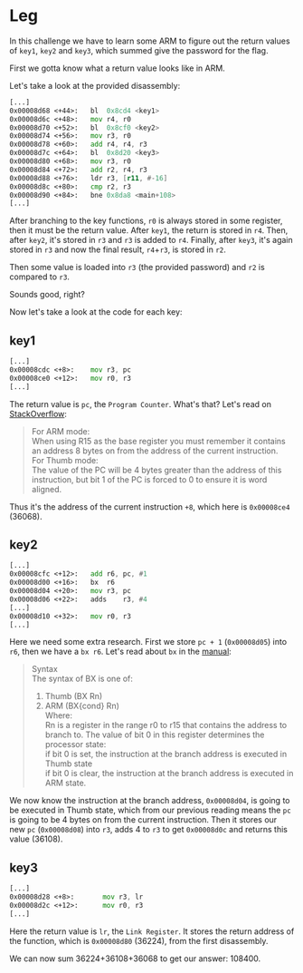 # Leg

In this challenge we have to learn some ARM to figure out the return values of `key1`, `key2` and `key3`, which summed give the password for the flag.

First we gotta know what a return value looks like in ARM.

Let's take a look at the provided disassembly:

```asm
[...]
0x00008d68 <+44>:	bl	0x8cd4 <key1>
0x00008d6c <+48>:	mov	r4, r0
0x00008d70 <+52>:	bl	0x8cf0 <key2>
0x00008d74 <+56>:	mov	r3, r0
0x00008d78 <+60>:	add	r4, r4, r3
0x00008d7c <+64>:	bl	0x8d20 <key3>
0x00008d80 <+68>:	mov	r3, r0
0x00008d84 <+72>:	add	r2, r4, r3
0x00008d88 <+76>:	ldr	r3, [r11, #-16]
0x00008d8c <+80>:	cmp	r2, r3
0x00008d90 <+84>:	bne	0x8da8 <main+108>
[...]
```

After branching to the key functions, `r0` is always stored in some register, then it must be the return value. After `key1`, the return is stored in `r4`. Then, after `key2`, it's stored in `r3` and `r3` is added to `r4`. Finally, after `key3`, it's again stored in `r3` and now the final result, `r4`+`r3`, is stored in `r2`.

Then some value is loaded into `r3` (the provided password) and `r2` is compared to `r3`.

Sounds good, right?

Now let's take a look at the code for each key:

## key1
```asm
[...]
0x00008cdc <+8>:	mov	r3, pc
0x00008ce0 <+12>:	mov	r0, r3
[...]
```

The return value is `pc`, the `Program Counter`. What's that? Let's read on [StackOverflow](http://stackoverflow.com/questions/18330902/program-counter-in-arm-assembly):

> For ARM mode:  
> When using R15 as the base register you must remember it contains an address 8 bytes on from the address of the current instruction.  
> For Thumb mode:  
> The value of the PC will be 4 bytes greater than the address of this instruction, but bit 1 of the PC is forced to 0 to ensure it is word aligned.

Thus it's the address of the current instruction `+8`, which here is `0x00008ce4` (36068).

## key2
```asm
[...]
0x00008cfc <+12>:	add	r6, pc, #1
0x00008d00 <+16>:	bx	r6
0x00008d04 <+20>:	mov	r3, pc
0x00008d06 <+22>:	adds	r3, #4
[...]
0x00008d10 <+32>:	mov	r0, r3
[...]
```

Here we need some extra research. First we store `pc + 1` (`0x00008d05`) into `r6`, then we have a `bx r6`.
Let's read about `bx` in the [manual](http://infocenter.arm.com/help/index.jsp?topic=/com.arm.doc.dui0040d/Cabdcdci.html):

> Syntax  
> The syntax of BX is one of:  
> 1. Thumb (BX Rn)  
> 2. ARM (BX{cond} Rn)  
> Where:  
> Rn is a register in the range r0 to r15 that contains the address to branch to. The value of bit 0 in this register determines the processor state:  
> if bit 0 is set, the instruction at the branch address is executed in Thumb state  
> if bit 0 is clear, the instruction at the branch address is executed in ARM state.

We now know the instruction at the branch address, `0x00008d04`, is going to be executed in Thumb state, which from our previous reading means the `pc` is going to be 4 bytes on from the current instruction. Then it stores our new `pc` (`0x00008d08`) into `r3`, adds 4 to `r3` to get `0x00008d0c` and returns this value (36108).

## key3
```asm
[...]
0x00008d28 <+8>:	   mov r3, lr
0x00008d2c <+12>:	   mov r0, r3
[...]
```

Here the return value is `lr`, the `Link Register`. It stores the return address of the function, which is `0x00008d80` (36224), from the first disassembly.

We can now sum 36224+36108+36068 to get our answer: 108400.

